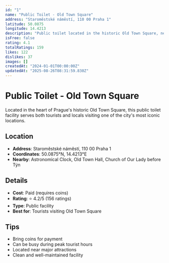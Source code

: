 ```yaml
---
id: "1"
name: "Public Toilet - Old Town Square"
address: "Staroměstské náměstí, 110 00 Praha 1"
latitude: 50.0875
longitude: 14.4213
description: "Public toilet located in the historic Old Town Square, near the Astronomical Clock."
isFree: false
rating: 4.1
totalRatings: 159
likes: 122
dislikes: 37
images: []
createdAt: "2024-01-01T00:00:00Z"
updatedAt: "2025-08-26T08:31:59.830Z"
---
```





# Public Toilet - Old Town Square

Located in the heart of Prague's historic Old Town Square, this public toilet facility serves both tourists and locals visiting one of the city's most iconic locations.

## Location

- **Address**: Staroměstské náměstí, 110 00 Praha 1
- **Coordinates**: 50.0875°N, 14.4213°E
- **Nearby**: Astronomical Clock, Old Town Hall, Church of Our Lady before Týn

## Details

- **Cost**: Paid (requires coins)
- **Rating**: ⭐ 4.2/5 (156 ratings)
- **Type**: Public facility
- **Best for**: Tourists visiting Old Town Square

## Tips

- Bring coins for payment
- Can be busy during peak tourist hours
- Located near major attractions
- Clean and well-maintained facility
